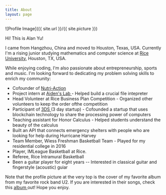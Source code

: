 ```yaml
---
title: About
layout: page
---
```

![Profile Image]({{ site.url }}/{{ site.picture }})

<p>Hi! This is Alan Yu! </p>
<p>I came from Hangzhou, China and moved to Houston, Texas, USA. Currently I'm a rising junior studying mathematics and computer science at <a href="https://www.rice.edu/">Rice University</a>, Houston, TX, USA. </p>

<p> While enjoying coding, I'm also passionate about entrepreneurship, sports and music. I'm looking forward to dedicating my problem solving skills to enrich my community: </p>

<ul class="skill-list">
	<li>Cofounder of <a href = "https://www.owlspark.com/startup-teams/">Nutri-Action</a></li>
	<li>Project intern at <a href = "https://www.aidenlab.org/">Aiden's Lab </a> - Helped build a crucial file intepreter</li>
	<li>Head Volunteer at Rice Business Plan Competition - Organized other volunteers to keep the order ofthe competition</li>
	<li>Participant of <a href="http://3daystartup.org/">3DS </a>(3 day startup) - Cofounded a startup that uses blockchain technology to share the processing power of computers</li>
	<li>Teaching assistant for Honor Calculus - Helped students understand the beauty of the calculus</li>
	<li>Built an API that connects emergency shelters with people who are looking for help during Hurricane Harvey</li>
	<li>Team Member, Wiess Freshman Basketball Team - Played for my residential college in 2016</li>
	<li>Player, IMLeague Basketball at Rice.</li>
	<li>Referee, Rice Intramural Basketball</li>
	<li>Been a guitar player for eight years -- Interested in classical guitar and fingerstyle (acoustic) guiar</li>
</ul>

<p> Note that the profile picture at the very top is the cover of my favorite album from my favorite rock band U2. If you are interested in their songs, check this <a href="https://en.wikipedia.org/wiki/The_Best_of_1980%E2%80%931990">album </a> out! Hope you enjoy. </p>

